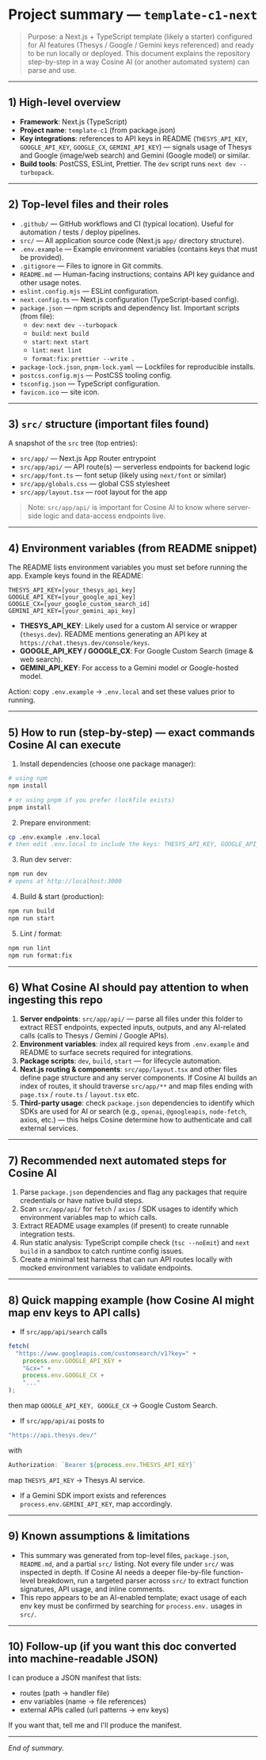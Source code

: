 # Project summary — `template-c1-next`

> Purpose: a Next.js + TypeScript template (likely a starter) configured for AI features (Thesys / Google / Gemini keys referenced) and ready to be run locally or deployed. This document explains the repository step-by-step in a way Cosine AI (or another automated system) can parse and use.

---

## 1) High-level overview

- **Framework**: Next.js (TypeScript)
- **Project name**: `template-c1` (from package.json)
- **Key integrations**: references to API keys in README (`THESYS_API_KEY`, `GOOGLE_API_KEY`, `GOOGLE_CX`, `GEMINI_API_KEY`) — signals usage of Thesys and Google (image/web search) and Gemini (Google model) or similar.
- **Build tools**: PostCSS, ESLint, Prettier. The `dev` script runs `next dev --turbopack`.

---

## 2) Top-level files and their roles

- `.github/` — GitHub workflows and CI (typical location). Useful for automation / tests / deploy pipelines.
- `src/` — All application source code (Next.js `app/` directory structure).
- `.env.example` — Example environment variables (contains keys that must be provided).
- `.gitignore` — Files to ignore in Git commits.
- `README.md` — Human-facing instructions; contains API key guidance and other usage notes.
- `eslint.config.mjs` — ESLint configuration.
- `next.config.ts` — Next.js configuration (TypeScript-based config).
- `package.json` — npm scripts and dependency list. Important scripts (from file):
  - `dev`: `next dev --turbopack`
  - `build`: `next build`
  - `start`: `next start`
  - `lint`: `next lint`
  - `format:fix`: `prettier --write .`
- `package-lock.json`, `pnpm-lock.yaml` — Lockfiles for reproducible installs.
- `postcss.config.mjs` — PostCSS tooling config.
- `tsconfig.json` — TypeScript configuration.
- `favicon.ico` — site icon.

---

## 3) `src/` structure (important files found)

A snapshot of the `src` tree (top entries):

- `src/app/` — Next.js App Router entrypoint
- `src/app/api/` — API route(s) — serverless endpoints for backend logic
- `src/app/font.ts` — font setup (likely using `next/font` or similar)
- `src/app/globals.css` — global CSS stylesheet
- `src/app/layout.tsx` — root layout for the app

> Note: `src/app/api/` is important for Cosine AI to know where server-side logic and data-access endpoints live.

---

## 4) Environment variables (from README snippet)

The README lists environment variables you must set before running the app. Example keys found in the README:

```
THESYS_API_KEY=[your_thesys_api_key]
GOOGLE_API_KEY=[your_google_api_key]
GOOGLE_CX=[your_google_custom_search_id]
GEMINI_API_KEY=[your_gemini_api_key]
```

- **THESYS_API_KEY**: Likely used for a custom AI service or wrapper (`thesys.dev`). README mentions generating an API key at `https://chat.thesys.dev/console/keys`.
- **GOOGLE_API_KEY / GOOGLE_CX**: For Google Custom Search (image & web search).
- **GEMINI_API_KEY**: For access to a Gemini model or Google-hosted model.

Action: copy `.env.example` -> `.env.local` and set these values prior to running.

---

## 5) How to run (step-by-step) — exact commands Cosine AI can execute

1. Install dependencies (choose one package manager):

```bash
# using npm
npm install

# or using pnpm if you prefer (lockfile exists)
pnpm install
```

2. Prepare environment:

```bash
cp .env.example .env.local
# then edit .env.local to include the keys: THESYS_API_KEY, GOOGLE_API_KEY, GOOGLE_CX, GEMINI_API_KEY
```

3. Run dev server:

```bash
npm run dev
# opens at http://localhost:3000
```

4. Build & start (production):

```bash
npm run build
npm run start
```

5. Lint / format:

```bash
npm run lint
npm run format:fix
```

---

## 6) What Cosine AI should pay attention to when ingesting this repo

1. **Server endpoints**: `src/app/api/` — parse all files under this folder to extract REST endpoints, expected inputs, outputs, and any AI-related calls (calls to Thesys / Gemini / Google APIs).
2. **Environment variables**: index all required keys from `.env.example` and README to surface secrets required for integrations.
3. **Package scripts**: `dev`, `build`, `start` — for lifecycle automation.
4. **Next.js routing & components**: `src/app/layout.tsx` and other files define page structure and any server components. If Cosine AI builds an index of routes, it should traverse `src/app/**` and map files ending with `page.tsx` / `route.ts` / `layout.tsx` etc.
5. **Third-party usage**: check `package.json` dependencies to identify which SDKs are used for AI or search (e.g., `openai`, `@googleapis`, `node-fetch`, axios, etc.) — this helps Cosine determine how to authenticate and call external services.

---

## 7) Recommended next automated steps for Cosine AI

1. Parse `package.json` dependencies and flag any packages that require credentials or have native build steps.
2. Scan `src/app/api/` for `fetch` / `axios` / SDK usages to identify which environment variables map to which calls.
3. Extract README usage examples (if present) to create runnable integration tests.
4. Run static analysis: TypeScript compile check (`tsc --noEmit`) and `next build` in a sandbox to catch runtime config issues.
5. Create a minimal test harness that can run API routes locally with mocked environment variables to validate endpoints.

---

## 8) Quick mapping example (how Cosine AI might map env keys to API calls)

- If `src/app/api/search` calls

```ts
fetch(
  "https://www.googleapis.com/customsearch/v1?key=" +
    process.env.GOOGLE_API_KEY +
    "&cx=" +
    process.env.GOOGLE_CX +
    "..."
);
```

then map `GOOGLE_API_KEY, GOOGLE_CX` → Google Custom Search.

- If `src/app/api/ai` posts to

```ts
"https://api.thesys.dev/"
```

with

```ts
Authorization: `Bearer ${process.env.THESYS_API_KEY}`
```

map `THESYS_API_KEY` → Thesys AI service.

- If a Gemini SDK import exists and references `process.env.GEMINI_API_KEY`, map accordingly.

---

## 9) Known assumptions & limitations

- This summary was generated from top-level files, `package.json`, `README.md`, and a partial `src/` listing. Not every file under `src/` was inspected in depth. If Cosine AI needs a deeper file-by-file function-level breakdown, run a targeted parser across `src/` to extract function signatures, API usage, and inline comments.
- This repo appears to be an AI-enabled template; exact usage of each env key must be confirmed by searching for `process.env.` usages in `src/`.

---

## 10) Follow-up (if you want this doc converted into machine-readable JSON)

I can produce a JSON manifest that lists:

- routes (path → handler file)
- env variables (name → file references)
- external APIs called (url patterns → env keys)

If you want that, tell me and I'll produce the manifest.

---

_End of summary._